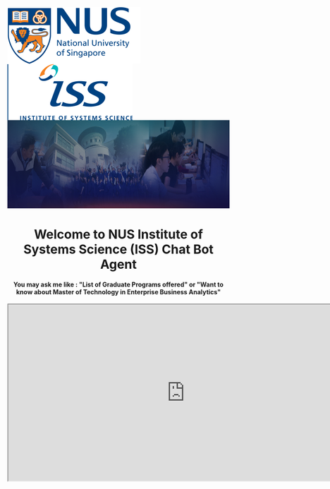 <html>
<html>
<body>
<center><img src="images/branding-nus.png" alt="Smiley face" height="128" width="302" style="float: left; margin-right: 0px;" class="inline" />
<img src="images/branding-iss.png" alt="Smiley face" height="128" width="284" style="float: left; margin-right: 0px;" class="inline" /></center>
<br>
 <div>
 <img src="images/iss-banner_jan2018.png" alt="Smiley face" height="200" width="1500"> 
 <center><H1> Welcome to NUS Institute of Systems Science (ISS) Chat Bot Agent</H1>
<H4>You may ask me like : 
"List of Graduate Programs offered" or 
"Want to know about Master of Technology in Enterprise Business Analytics"</H4>
<iframe
    allow="microphone;"
    width="800"
    height="400"
    src="https://console.dialogflow.com/api-client/demo/embedded/d67c9f9f-521d-42ab-b497-0587ccf865ab">
</iframe></center> 
</div>
<body>
</html>
